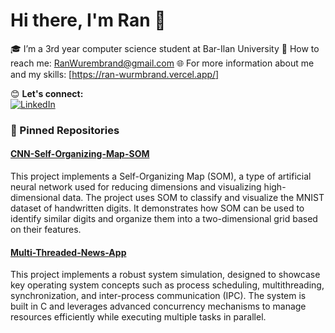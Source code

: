 # Hi there, I'm Ran 👋

🎓 I’m a 3rd year computer science student at Bar-Ilan University
📧 How to reach me: RanWurembrand@gmail.com 
🌐 For more information about me and my skills: [https://ran-wurmbrand.vercel.app/]  

😊 **Let's connect:**  
[![LinkedIn](https://img.shields.io/badge/LinkedIn-Connect-blue?style=flat-square&logo=linkedin)](**www.linkedin.com/in/ran-wurmbrand-a4a039209**)  

### 📌 Pinned Repositories
#### [CNN-Self-Organizing-Map-SOM](https://github.com/RanWurm/CNN-Self-Organizing-Map-SOM)
This project implements a Self-Organizing Map (SOM), a type of artificial neural network used for reducing dimensions and visualizing high-dimensional data. The project uses SOM to classify and visualize the MNIST dataset of handwritten digits. It demonstrates how SOM can be used to identify similar digits and organize them into a two-dimensional grid based on their features.

#### [Multi-Threaded-News-App](https://github.com/RanWurm/Multi-Threaded-News-App)
This project implements a robust system simulation, designed to showcase key operating system concepts such as process scheduling, multithreading, synchronization, and inter-process communication (IPC). The system is built in C and leverages advanced concurrency mechanisms to manage resources efficiently while executing multiple tasks in parallel.

